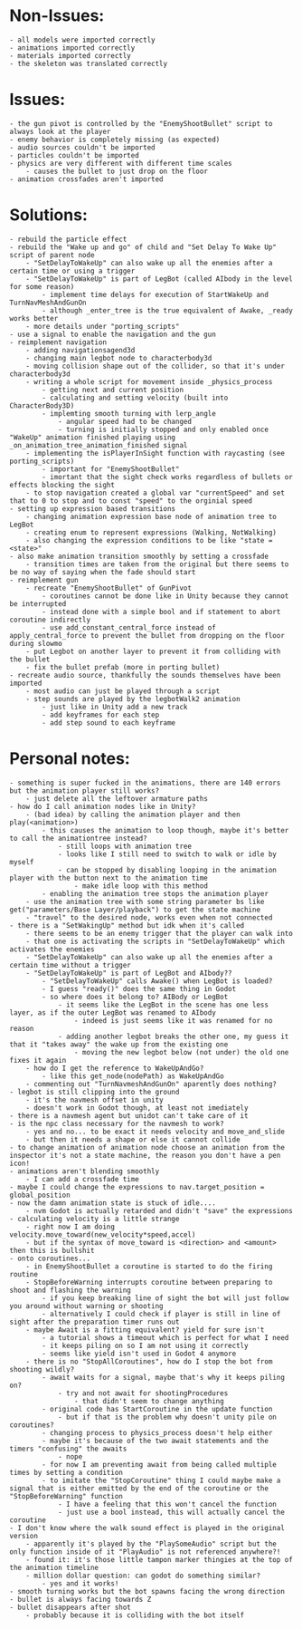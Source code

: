 # Non-Issues:

    - all models were imported correctly
    - animations imported correctly
    - materials imported correctly
    - the skeleton was translated correctly

# Issues:

    - the gun pivot is controlled by the "EnemyShootBullet" script to always look at the player
    - enemy behavior is completely missing (as expected)
    - audio sources couldn't be imported
    - particles couldn't be imported
    - physics are very different with different time scales
        - causes the bullet to just drop on the floor
    - animation crossfades aren't imported

# Solutions:

    - rebuild the particle effect
    - rebuild the "Wake up and go" of child and "Set Delay To Wake Up" script of parent node
        - "SetDelayToWakeUp" can also wake up all the enemies after a certain time or using a trigger
        - "SetDelayToWakeUp" is part of LegBot (called AIbody in the level for some reason) 
            - implement time delays for execution of StartWakeUp and TurnNavMeshAndGunOn
            - although _enter_tree is the true equivalent of Awake, _ready works better
        - more details under "porting_scripts"
    - use a signal to enable the navigation and the gun
    - reimplement navigation
        - adding navigationsagend3d 
        - changing main legbot node to characterbody3d
        - moving collision shape out of the collider, so that it's under characterbody3d
        - writing a whole script for movement inside _physics_process
            - getting next and current position
            - calculating and setting velocity (built into CharacterBody3D)
            - implemting smooth turning with lerp_angle
                - angular speed had to be changed
                - turning is initially stopped and only enabled once "WakeUp" animation finished playing using _on_animation_tree_animation_finished signal
        - implementing the isPlayerInSight function with raycasting (see porting_scripts)
            - important for "EnemyShootBullet"
            - imortant that the sight check works regardless of bullets or effects blocking the sight
        - to stop navigation created a global var "currentSpeed" and set that to 0 to stop and to const "speed" to the orginial speed
    - setting up expression based transitions
        - changing animation expression base node of animation tree to LegBot
        - creating enum to represent expressions (Walking, NotWalking)
        - also changing the expression conditions to be like "state = <state>"
    - also make animation transition smoothly by setting a crossfade
        - transition times are taken from the original but there seems to be no way of saying when the fade should start
    - reimplement gun
        - recreate "EnemyShootBullet" of GunPivot
            - coroutines cannot be done like in Unity because they cannot be interrupted
            - instead done with a simple bool and if statement to abort coroutine indirectly
            - use add_constant_central_force instead of apply_central_force to prevent the bullet from dropping on the floor during slowmo
        - put Legbot on another layer to prevent it from colliding with the bullet
        - fix the bullet prefab (more in porting bullet)
    - recreate audio source, thankfully the sounds themselves have been imported
        - most audio can just be played through a script
        - step sounds are played by the legbotWalk2 animation
            - just like in Unity add a new track
            - add keyframes for each step
            - add step sound to each keyframe


# Personal notes:
    
    - something is super fucked in the animations, there are 140 errors but the animation player still works?
        - just delete all the leftover armature paths
    - how do I call animation nodes like in Unity?
        - (bad idea) by calling the animation player and then play(<animation>) 
            - this causes the animation to loop though, maybe it's better to call the animationtree instead?
                - still loops with animation tree
                - looks like I still need to switch to walk or idle by myself
                - can be stopped by disabling looping in the animation player with the button next to the animation time
                    - make idle loop with this method
            - enabling the animation tree stops the animation player
        - use the animation tree with some string parameter bs like get("parameters/Base Layer/playback") to get the state machine
        - "travel" to the desired node, works even when not connected 
    - there is a "SetWakingUp" method but idk when it's called
        - there seems to be an enemy trigger that the player can walk into
        - that one is activating the scripts in "SetDelayToWakeUp" which activates the enemies
        - "SetDelayToWakeUp" can also wake up all the enemies after a certain time without a trigger
        - "SetDelayToWakeUp" is part of LegBot and AIbody??
            - "SetDelayToWakeUp" calls Awake() when LegBot is loaded?
            - I guess "ready()" does the same thing in Godot
            - so where does it belong to? AIBody or LegBot
                - it seems like the LegBot in the scene has one less layer, as if the outer LegBot was renamed to AIbody
                    - indeed is just seems like it was renamed for no reason
                - adding another legbot breaks the other one, my guess it that it "takes away" the wake up from the existing one
                    - moving the new legbot below (not under) the old one fixes it again
        - how do I get the reference to WakeUpAndGo?
            - like this get_node(nodePath) as WakeUpAndGo
        - commenting out "TurnNavmeshAndGunOn" aparently does nothing?
    - legbot is still clipping into the ground
        - it's the navmesh offset in unity
        - doesn't work in Godot though, at least not imediately
    - there is a navmesh agent but unidot can't take care of it
    - is the npc class necessary for the navmesh to work?
        - yes and no... to be exact it needs velocity and move_and_slide
        - but then it needs a shape or else it cannot collide
    - to change animation of animation node choose an animation from the inspector it's not a state machine, the reason you don't have a pen icon!
    - animations aren't blending smoothly
        - I can add a crossfade time
    - maybe I could change the expressions to nav.target_position = global_position
    - now the damn animation state is stuck of idle....
        - nvm Godot is actually retarded and didn't "save" the expressions
    - calculating velocity is a little strange
        - right now I am doing velocity.move_toward(new_velocity*speed,accel)
        - but if the syntax of move_toward is <direction> and <amount> then this is bullshit
    - onto coroutines...
        - in EnemyShootBullet a coroutine is started to do the firing routine
        - StopBeforeWarning interrupts coroutine between preparing to shoot and flashing the warning
            - if you keep breaking line of sight the bot will just follow you around without warning or shooting
            - alternatively I could check if player is still in line of sight after the preparation timer runs out
        - maybe Await is a fitting equivalent? yield for sure isn't
            - a tutorial shows a timeout which is perfect for what I need
            - it keeps piling on so I am not using it correctly
            - seems like yield isn't used in Godot 4 anymore
        - there is no "StopAllCoroutines", how do I stop the bot from shooting wildly?
            - await waits for a signal, maybe that's why it keeps piling on?
                - try and not await for shootingProcedures
                    - that didn't seem to change anything
            - original code has StartCoroutine in the update function
                - but if that is the problem why doesn't unity pile on coroutines?
            - changing process to physics_process doesn't help either
            - maybe it's because of the two await statements and the timers "confusing" the awaits
                - nope
            - for now I am preventing await from being called multiple times by setting a condition
            - to imitate the "StopCoroutine" thing I could maybe make a signal that is either emitted by the end of the coroutine or the "StopBeforeWarning" function
                - I have a feeling that this won't cancel the function
                - just use a bool instead, this will actually cancel the coroutine
    - I don't know where the walk sound effect is played in the original version
        - apparently it's played by the "PlaySomeAudio" script but the only function inside of it "PlayAudio" is not referenced anywhere?!
        - found it: it's those little tampon marker thingies at the top of the animation timeline
        - million dollar question: can godot do something similar?
            - yes and it works!
    - smooth turning works but the bot spawns facing the wrong direction
    - bullet is always facing towards Z
    - bullet disappears after shot
        - probably because it is colliding with the bot itself
        
    

            
